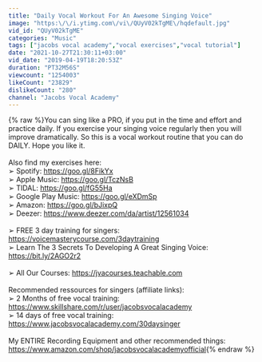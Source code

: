 ```yaml
---
title: "Daily Vocal Workout For An Awesome Singing Voice"
image: "https:\/\/i.ytimg.com\/vi\/QUyV02kTgME\/hqdefault.jpg"
vid_id: "QUyV02kTgME"
categories: "Music"
tags: ["jacobs vocal academy","vocal exercises","vocal tutorial"]
date: "2021-10-27T21:30:11+03:00"
vid_date: "2019-04-19T18:20:53Z"
duration: "PT32M56S"
viewcount: "1254003"
likeCount: "23829"
dislikeCount: "280"
channel: "Jacobs Vocal Academy"
---
```

{% raw %}You can sing like a PRO, if you put in the time and effort and practice daily. If you exercise your singing voice regularly then you will improve dramatically. So this is a vocal workout routine that you can do DAILY. Hope you like it.<br /><br />Also find my exercises here:<br />➢ Spotify: <a rel="nofollow" target="blank" href="https://goo.gl/8FikYx">https://goo.gl/8FikYx</a><br />➢ Apple Music: <a rel="nofollow" target="blank" href="https://goo.gl/TczNsB">https://goo.gl/TczNsB</a><br />➢ TIDAL: <a rel="nofollow" target="blank" href="https://goo.gl/fG55Ha">https://goo.gl/fG55Ha</a><br />➢ Google Play Music: <a rel="nofollow" target="blank" href="https://goo.gl/eXDmSp">https://goo.gl/eXDmSp</a><br />➢ Amazon: <a rel="nofollow" target="blank" href="https://goo.gl/bJixpQ">https://goo.gl/bJixpQ</a><br />➢ Deezer: <a rel="nofollow" target="blank" href="https://www.deezer.com/da/artist/12561034">https://www.deezer.com/da/artist/12561034</a><br /><br />➢ FREE 3 day training for singers: <a rel="nofollow" target="blank" href="https://voicemasterycourse.com/3daytraining">https://voicemasterycourse.com/3daytraining</a><br />➢ Learn The 3 Secrets To Developing A Great Singing Voice: <a rel="nofollow" target="blank" href="https://bit.ly/2AGO2r2">https://bit.ly/2AGO2r2</a><br /><br />➢ All Our Courses: <a rel="nofollow" target="blank" href="https://jvacourses.teachable.com">https://jvacourses.teachable.com</a><br /><br />Recommended ressources for singers (affiliate links):<br />➢ 2 Months of free vocal training: <a rel="nofollow" target="blank" href="https://www.skillshare.com/r/user/jacobsvocalacademy">https://www.skillshare.com/r/user/jacobsvocalacademy</a><br />➢ 14 days of free vocal training: <a rel="nofollow" target="blank" href="https://www.jacobsvocalacademy.com/30daysinger">https://www.jacobsvocalacademy.com/30daysinger</a><br /><br />My ENTIRE Recording Equipment and other recommended things: <a rel="nofollow" target="blank" href="https://www.amazon.com/shop/jacobsvocalacademyofficial">https://www.amazon.com/shop/jacobsvocalacademyofficial</a>{% endraw %}
